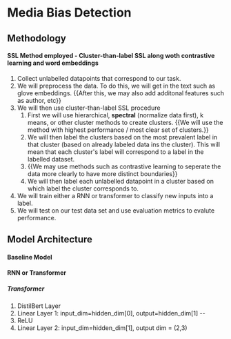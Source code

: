 # Media Bias Detection

## Methodology

#### SSL Method employed - Cluster-than-label SSL along woth contrastive learning and word embeddings

1. Collect unlabelled datapoints that correspond to our task.
2. We will preprocess the data. To do this, we will get in the text such as glove embeddings. {{After this, we may also add additonal features such as author, etc}}
3. We will then use cluster-than-label SSL procedure
   1. First we will use hierarchical, **spectral** (normalize data first), k means, or other cluster methods to create clusters. {{We will use the method with highest performance / most clear set of clusters.}}
   2. We will then label the clusters based on the most prevalent label in that cluster (based on already labeled data ins the cluster). This will mean that each cluster's label will correspond to a label in the labelled dataset.
   3. {{We may use methods such as contrastive learning to seperate the data more clearly to have more distinct boundaries}}
   4. We will then label each unlabelled datapoint in a cluster based on which label the cluster corresponds to.
4. We will train either a RNN or transformer to classify new inputs into a label.
5. We will test on our test data set and use evaluation metrics to evalute performance.

<!-- input for cluster: -->

 
## Model Architecture

#### Baseline Model

#### RNN or Transformer

##### Transformer
1. DistilBert Layer
2. Linear Layer 1: input_dim=hidden_dim[0], output=hidden_dim[1] --
3. ReLU
4. Linear Layer 2: input_dim=hidden_dim[1], output dim = (2,3)